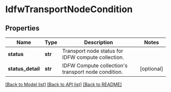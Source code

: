 # IdfwTransportNodeCondition

## Properties
Name | Type | Description | Notes
------------ | ------------- | ------------- | -------------
**status** | **str** | Transport node status for IDFW compute collection. | 
**status_detail** | **str** | IDFW Compute collection&#x27;s transport node condition. | [optional] 

[[Back to Model list]](../README.md#documentation-for-models) [[Back to API list]](../README.md#documentation-for-api-endpoints) [[Back to README]](../README.md)

